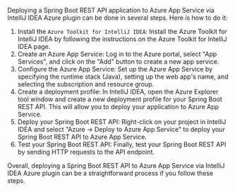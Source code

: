 Deploying a Spring Boot REST API application to Azure App Service via IntelliJ IDEA Azure plugin can be done in several steps.
Here is how to do it:

1. Install the `Azure Toolkit for IntelliJ IDEA`: Install the Azure Toolkit for IntelliJ IDEA by following the instructions on the Azure Toolkit for IntelliJ IDEA page.
2. Create an Azure App Service: Log in to the Azure portal, select "App Services", and click on the "Add" button to create a new app service.
3. Configure the Azure App Service: Set up the Azure App Service by specifying the runtime stack (Java), setting up the web app's name, and selecting the subscription and resource group.
4. Create a deployment profile: In IntelliJ IDEA, open the Azure Explorer tool window and create a new deployment profile for your Spring Boot REST API. This will allow you to deploy your application to Azure App Service.
5. Deploy your Spring Boot REST API: Right-click on your project in IntelliJ IDEA and select "Azure -> Deploy to Azure App Service" to deploy your Spring Boot REST API to Azure App Service.
6. Test your Spring Boot REST API: Finally, test your Spring Boot REST API by sending HTTP requests to the API endpoint.

Overall, deploying a Spring Boot REST API to Azure App Service via IntelliJ IDEA Azure plugin can be a straightforward process if you follow these steps.
